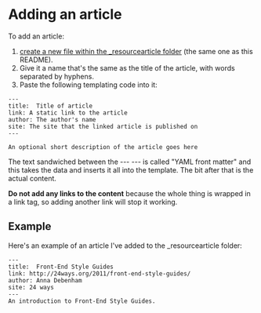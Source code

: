 # Adding an article

To add an article:

1. [create a new file within the _resourcearticle folder](https://github.com/maban/styleguides/new/gh-pages/_resourcearticle) (the same one as this README). 
2. Give it a name that's the same as the title of the article, with words separated by hyphens.
3. Paste the following templating code into it:

```
---
title:  Title of article
link: A static link to the article
author: The author's name
site: The site that the linked article is published on
---

An optional short description of the article goes here
```

The text sandwiched between the --- --- is called "YAML front matter" and this takes the data and inserts it all into the template. The bit after that is the actual content.

**Do not add any links to the content** because the whole thing is wrapped in a link tag, so adding another link will stop it working.

## Example

Here's an example of an article I've added to the _resourcearticle folder:

```
---
title:  Front-End Style Guides
link: http://24ways.org/2011/front-end-style-guides/
author: Anna Debenham
site: 24 ways
---
An introduction to Front-End Style Guides.
```
